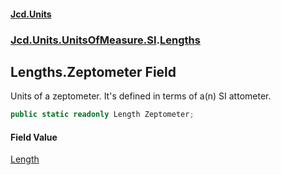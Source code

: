#### [Jcd.Units](index.md 'index')
### [Jcd.Units.UnitsOfMeasure.SI](Jcd.Units.UnitsOfMeasure.SI.md 'Jcd.Units.UnitsOfMeasure.SI').[Lengths](Jcd.Units.UnitsOfMeasure.SI.Lengths.md 'Jcd.Units.UnitsOfMeasure.SI.Lengths')

## Lengths.Zeptometer Field

Units of a zeptometer. It's defined in terms of a(n) SI attometer.

```csharp
public static readonly Length Zeptometer;
```

#### Field Value
[Length](Jcd.Units.UnitTypes.Length.md 'Jcd.Units.UnitTypes.Length')